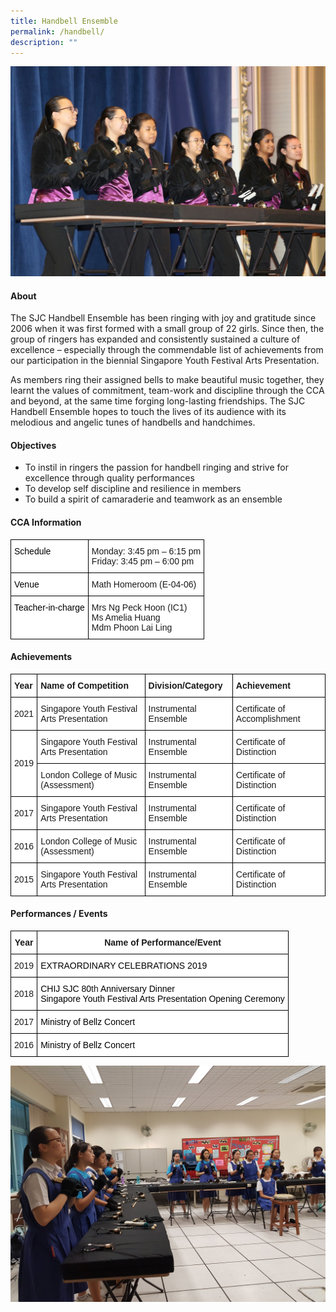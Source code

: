 ```yaml
---
title: Handbell Ensemble
permalink: /handbell/
description: ""
---
```




![](/images/CCA/Visual%20&%20Performing%20Arts/Handbell%20Ensemble/H1.jpg)

#### **About**


The SJC Handbell Ensemble has been ringing with joy and gratitude since 2006 when it was first formed with a small group of 22 girls. Since then, the group of ringers has expanded and consistently sustained a culture of excellence – especially through the commendable list of achievements from our participation in the biennial Singapore Youth Festival Arts Presentation.

  

As members ring their assigned bells to make beautiful music together, they learnt the values of commitment, team-work and discipline through the CCA and beyond, at the same time forging long-lasting friendships. The SJC Handbell Ensemble hopes to touch the lives of its audience with its melodious and angelic tunes of handbells and handchimes.

#### **Objectives**


*   To instil in ringers the passion for handbell ringing and strive for excellence through quality performances
*   To develop self discipline and resilience in members
*   To build a spirit of camaraderie and teamwork as an ensemble

#### **CCA Information**


<style type="text/css">
.tg  {border-collapse:collapse;border-spacing:0;}
.tg td{border-color:black;border-style:solid;border-width:1px;font-family:Arial, sans-serif;font-size:14px;
  overflow:hidden;padding:10px 5px;word-break:normal;}
.tg th{border-color:black;border-style:solid;border-width:1px;font-family:Arial, sans-serif;font-size:14px;
  font-weight:normal;overflow:hidden;padding:10px 5px;word-break:normal;}
.tg .tg-ktyi{background-color:#FFF;text-align:left;vertical-align:top}
</style>
<table class="tg">
<thead>
  <tr>
    <th class="tg-ktyi"><span style="font-weight:normal;color:#000">Schedule</span></th>
    <th class="tg-ktyi">Monday: <span style="background-color:initial">3:45 pm – 6:15 pm</span><br>Friday: 3:45 pm – 6:00 pm</th>
  </tr>
</thead>
<tbody>
  <tr>
    <td class="tg-ktyi"><span style="font-weight:normal;color:#000">Venue</span></td>
    <td class="tg-ktyi">Math Homeroom (E-04-06)</td>
  </tr>
  <tr>
    <td class="tg-ktyi"><span style="font-weight:normal;color:#000">Teacher-in-charge</span></td>
    <td class="tg-ktyi">Mrs Ng Peck Hoon (IC1)<br>Ms Amelia Huang <br>Mdm Phoon Lai Ling</td>
  </tr>
</tbody>
</table>

#### **Achievements**


<style type="text/css">
.tg  {border-collapse:collapse;border-spacing:0;}
.tg td{border-color:black;border-style:solid;border-width:1px;font-family:Arial, sans-serif;font-size:14px;
  overflow:hidden;padding:10px 5px;word-break:normal;}
.tg th{border-color:black;border-style:solid;border-width:1px;font-family:Arial, sans-serif;font-size:14px;
  font-weight:normal;overflow:hidden;padding:10px 5px;word-break:normal;}
.tg .tg-dgl5{background-color:#FFF;font-weight:bold;text-align:left;vertical-align:top}
.tg .tg-zr06{background-color:#FFF;text-align:left;vertical-align:middle}
</style>
<table class="tg">
<thead>
  <tr>
    <th class="tg-dgl5">Year<br></th>
    <th class="tg-dgl5">Name of Competition<br></th>
    <th class="tg-dgl5">Division/Category<br></th>
    <th class="tg-dgl5">Achievement<br></th>
  </tr>
</thead>
<tbody>
  <tr>
    <td class="tg-zr06"> 2021</td>
    <td class="tg-zr06"> Singapore Youth Festival Arts Presentation</td>
    <td class="tg-zr06">Instrumental Ensemble<br></td>
    <td class="tg-zr06">Certificate of Accomplishment </td>
  </tr>
  <tr>
    <td class="tg-zr06" rowspan="2">2019<br></td>
    <td class="tg-zr06">Singapore Youth Festival Arts Presentation<br></td>
    <td class="tg-zr06">Instrumental Ensemble<br></td>
    <td class="tg-zr06">Certificate of Distinction<br></td>
  </tr>
  <tr>
    <td class="tg-zr06">London College of Music (Assessment)<br></td>
    <td class="tg-zr06">Instrumental Ensemble<br></td>
    <td class="tg-zr06">Certificate of Distinction<br></td>
  </tr>
  <tr>
    <td class="tg-zr06">2017<br></td>
    <td class="tg-zr06">Singapore Youth Festival Arts Presentation<br></td>
    <td class="tg-zr06">Instrumental Ensemble<br></td>
    <td class="tg-zr06">Certificate of Distinction<br></td>
  </tr>
  <tr>
    <td class="tg-zr06">2016<br></td>
    <td class="tg-zr06">London College of Music (Assessment)<br></td>
    <td class="tg-zr06">Instrumental Ensemble<br></td>
    <td class="tg-zr06">Certificate of Distinction<br></td>
  </tr>
  <tr>
    <td class="tg-zr06">2015<br></td>
    <td class="tg-zr06">Singapore Youth Festival Arts Presentation<br></td>
    <td class="tg-zr06">Instrumental Ensemble<br></td>
    <td class="tg-zr06">Certificate of Distinction</td>
  </tr>
</tbody>
</table>

#### **Performances / Events**


<style type="text/css">
.tg  {border-collapse:collapse;border-spacing:0;}
.tg td{border-color:black;border-style:solid;border-width:1px;font-family:Arial, sans-serif;font-size:14px;
  overflow:hidden;padding:10px 5px;word-break:normal;}
.tg th{border-color:black;border-style:solid;border-width:1px;font-family:Arial, sans-serif;font-size:14px;
  font-weight:normal;overflow:hidden;padding:10px 5px;word-break:normal;}
.tg .tg-9hzb{background-color:#FFF;font-weight:bold;text-align:center;vertical-align:top}
.tg .tg-f4yw{background-color:#FFF;text-align:center;vertical-align:middle}
.tg .tg-ktyi{background-color:#FFF;text-align:left;vertical-align:top}
</style>
<table class="tg">
<thead>
  <tr>
    <th class="tg-9hzb">Year<br></th>
    <th class="tg-9hzb">Name of Performance/Event<br></th>
  </tr>
</thead>
<tbody>
  <tr>
    <td class="tg-f4yw">2019<br></td>
    <td class="tg-ktyi"><span style="font-weight:normal;color:#000">EXTRAORDINARY CELEBRATIONS 2019</span></td>
  </tr>
  <tr>
    <td class="tg-f4yw">2018<br></td>
    <td class="tg-ktyi"><span style="font-weight:normal;color:#000">CHIJ SJC 80</span>th <span style="font-weight:normal;color:#000">Anniversary Dinner</span><br><span style="font-weight:normal;color:#000">Singapore Youth Festival Arts Presentation Opening Ceremony</span></td>
  </tr>
  <tr>
    <td class="tg-f4yw">2017<br></td>
    <td class="tg-ktyi"><span style="font-weight:normal;color:#000">Ministry of Bellz Concert</span></td>
  </tr>
  <tr>
    <td class="tg-f4yw">2016<br></td>
    <td class="tg-ktyi"><span style="font-weight:normal;color:#000">Ministry of Bellz Concert</span></td>
  </tr>
</tbody>
</table>

  
![](/images/CCA/Visual%20&%20Performing%20Arts/Handbell%20Ensemble/H2.jpg)
